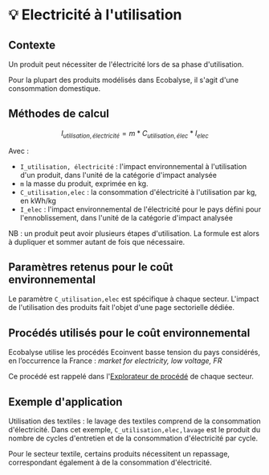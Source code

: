 # 💡 Electricité à l'utilisation

## Contexte

Un produit peut nécessiter de l'électricité lors de sa phase d'utilisation.

Pour la plupart des produits modélisés dans Ecobalyse, il s'agit d'une consommation domestique.

## Méthodes de calcul

$$
I_{utilisation, électricité} = m*C_{utilisation, élec}*I_{elec}
$$

Avec :

* `I_utilisation, électricité` : l'impact environnemental à l'utilisation d'un produit, dans l'unité de la catégorie d'impact analysée
* `m` la masse du produit, exprimée en kg.
* `C_utilisation,elec` : la consommation d'électricité à l'utilisation par kg, en kWh/kg
* `I_elec` : l'impact environnemental de l'électricité pour le pays défini pour l'ennoblissement, dans l'unité de la catégorie d'impact analysée

NB : un produit peut avoir plusieurs étapes d'utilisation. La formule est alors à dupliquer et sommer autant de fois que nécessaire.

## Paramètres retenus pour le coût environnemental

Le paramètre `C_utilisation,elec` est spécifique à chaque secteur. L'impact de l'utilisation des produits fait l'objet d'une page sectorielle dédiée.

## Procédés utilisés pour le coût environnemental

Ecobalyse utilise les procédés Ecoinvent basse tension du pays considérés, en l’occurrence la France : _market for electricity, low voltage, FR_

Ce procédé est rappelé dans l'[Explorateur de procédé](https://ecobalyse.beta.gouv.fr/#/explore/textile/textile-processes) de chaque secteur.

## Exemple d'application

Utilisation des textiles : le lavage des textiles comprend de la consommation d'électricité. Dans cet exemple, `C_utilisation,elec,lavage`  est le produit du nombre de cycles d'entretien et de la consommation d'électricité par cycle.

Pour le secteur textile, certains produits nécessitent un repassage, correspondant également à de la consommation d'électricité.
